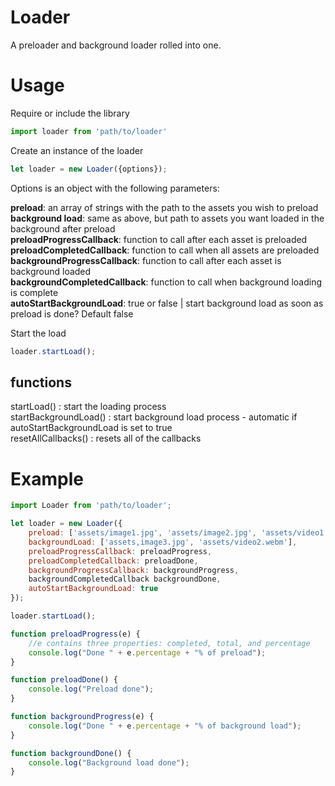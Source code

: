 # Loader
A preloader and background loader rolled into one.

# Usage

Require or include the library
```javascript
import loader from 'path/to/loader'
```

Create an instance of the loader
```javascript
let loader = new Loader({options});
```

Options is an object with the following parameters:

**preload**: an array of strings with the path to the assets you wish to preload  
**background load**: same as above, but path to assets you want loaded in the background after preload       
**preloadProgressCallback**: function to call after each asset is preloaded       
**preloadCompletedCallback**: function to call when all assets are preloaded              
**backgroundProgressCallback**: function to call after each asset is background loaded       
**backgroundCompletedCallback**: function to call when background loading is complete      
**autoStartBackgroundLoad**: true or false | start background load as soon as preload is done? Default false

Start the load
```javascript
loader.startLoad();
```

## functions      
startLoad() : start the loading process    
startBackgroundLoad() : start background load process - automatic if autoStartBackgroundLoad is set to true    
resetAllCallbacks() : resets all of the callbacks

# Example

```javascript
import Loader from 'path/to/loader';

let loader = new Loader({
    preload: ['assets/image1.jpg', 'assets/image2.jpg', 'assets/video1.mp4'],
    backgroundLoad: ['assets,image3.jpg', 'assets/video2.webm'],
    preloadProgressCallback: preloadProgress,
    preloadCompletedCallback: preloadDone,
    backgroundProgressCallback: backgroundProgress,
    backgroundCompletedCallback backgroundDone,
    autoStartBackgroundLoad: true
});

loader.startLoad();

function preloadProgress(e) {
    //e contains three properties: completed, total, and percentage
    console.log("Done " + e.percentage + "% of preload");
}

function preloadDone() {
    console.log("Preload done");
}

function backgroundProgress(e) {
    console.log("Done " + e.percentage + "% of background load");
}

function backgroundDone() {
    console.log("Background load done");
}
```


